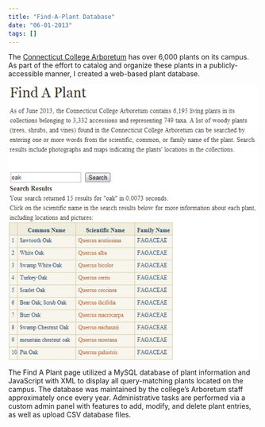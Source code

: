 ```yaml
---
title: "Find-A-Plant Database"
date: "06-01-2013"
tags: []
---
```


The [Connecticut College Arboretum](https://www.conncoll.edu/the-arboretum/) has over 6,000 plants on its campus.  As part of the effort to catalog and organize these plants in a publicly-accessible manner, I created a web-based plant database.

![Find-a-plant UI screenshot](./assets/findaplant.png)

The Find A Plant page utilized a MySQL database of plant information and JavaScript with XML to display all query-matching plants located on the campus.  The database was maintained by the college’s Arboretum staff approximately once every year.  Administrative tasks are performed via a custom admin panel with features to add, modify, and delete plant entries, as well as upload CSV database files.